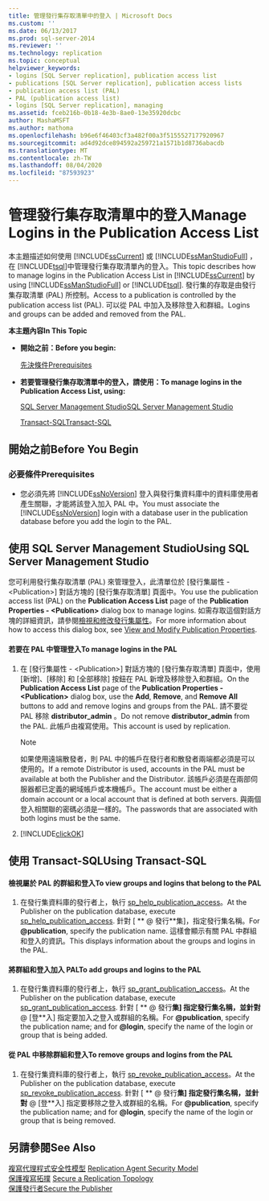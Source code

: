```yaml
---
title: 管理發行集存取清單中的登入 | Microsoft Docs
ms.custom: ''
ms.date: 06/13/2017
ms.prod: sql-server-2014
ms.reviewer: ''
ms.technology: replication
ms.topic: conceptual
helpviewer_keywords:
- logins [SQL Server replication], publication access list
- publications [SQL Server replication], publication access lists
- publication access list (PAL)
- PAL (publication access list)
- logins [SQL Server replication], managing
ms.assetid: fceb216b-0b18-4e3b-8ae0-13e35920dcbc
author: MashaMSFT
ms.author: mathoma
ms.openlocfilehash: b96e6f46403cf3a482f00a3f5155527177920967
ms.sourcegitcommit: ad4d92dce894592a259721a1571b1d8736abacdb
ms.translationtype: MT
ms.contentlocale: zh-TW
ms.lasthandoff: 08/04/2020
ms.locfileid: "87593923"
---
```

# <a name="manage-logins-in-the-publication-access-list"></a><span data-ttu-id="16cf0-102">管理發行集存取清單中的登入</span><span class="sxs-lookup"><span data-stu-id="16cf0-102">Manage Logins in the Publication Access List</span></span>
  <span data-ttu-id="16cf0-103">本主題描述如何使用 [!INCLUDE[ssCurrent](../../../includes/sscurrent-md.md)] 或 [!INCLUDE[ssManStudioFull](../../../includes/ssmanstudiofull-md.md)] ，在 [!INCLUDE[tsql](../../../includes/tsql-md.md)]中管理發行集存取清單內的登入。</span><span class="sxs-lookup"><span data-stu-id="16cf0-103">This topic describes how to manage logins in the Publication Access List in [!INCLUDE[ssCurrent](../../../includes/sscurrent-md.md)] by using [!INCLUDE[ssManStudioFull](../../../includes/ssmanstudiofull-md.md)] or [!INCLUDE[tsql](../../../includes/tsql-md.md)].</span></span> <span data-ttu-id="16cf0-104">發行集的存取是由發行集存取清單 (PAL) 所控制。</span><span class="sxs-lookup"><span data-stu-id="16cf0-104">Access to a publication is controlled by the publication access list (PAL).</span></span> <span data-ttu-id="16cf0-105">可以從 PAL 中加入及移除登入和群組。</span><span class="sxs-lookup"><span data-stu-id="16cf0-105">Logins and groups can be added and removed from the PAL.</span></span>  
  
 <span data-ttu-id="16cf0-106">**本主題內容**</span><span class="sxs-lookup"><span data-stu-id="16cf0-106">**In This Topic**</span></span>  
  
-   <span data-ttu-id="16cf0-107">**開始之前：**</span><span class="sxs-lookup"><span data-stu-id="16cf0-107">**Before you begin:**</span></span>  
  
     [<span data-ttu-id="16cf0-108">先決條件</span><span class="sxs-lookup"><span data-stu-id="16cf0-108">Prerequisites</span></span>](#Prerequisites)  
  
-   <span data-ttu-id="16cf0-109">**若要管理發行集存取清單中的登入，請使用：**</span><span class="sxs-lookup"><span data-stu-id="16cf0-109">**To manage logins in the Publication Access List, using:**</span></span>  
  
     [<span data-ttu-id="16cf0-110">SQL Server Management Studio</span><span class="sxs-lookup"><span data-stu-id="16cf0-110">SQL Server Management Studio</span></span>](#SSMSProcedure)  
  
     [<span data-ttu-id="16cf0-111">Transact-SQL</span><span class="sxs-lookup"><span data-stu-id="16cf0-111">Transact-SQL</span></span>](#TsqlProcedure)  
  
##  <a name="before-you-begin"></a><a name="BeforeYouBegin"></a> <span data-ttu-id="16cf0-112">開始之前</span><span class="sxs-lookup"><span data-stu-id="16cf0-112">Before You Begin</span></span>  
  
###  <a name="prerequisites"></a><a name="Prerequisites"></a> <span data-ttu-id="16cf0-113">必要條件</span><span class="sxs-lookup"><span data-stu-id="16cf0-113">Prerequisites</span></span>  
  
-   <span data-ttu-id="16cf0-114">您必須先將 [!INCLUDE[ssNoVersion](../../../includes/ssnoversion-md.md)] 登入與發行集資料庫中的資料庫使用者產生關聯，才能將該登入加入 PAL 中。</span><span class="sxs-lookup"><span data-stu-id="16cf0-114">You must associate the [!INCLUDE[ssNoVersion](../../../includes/ssnoversion-md.md)] login with a database user in the publication database before you add the login to the PAL.</span></span>  
  
##  <a name="using-sql-server-management-studio"></a><a name="SSMSProcedure"></a> <span data-ttu-id="16cf0-115">使用 SQL Server Management Studio</span><span class="sxs-lookup"><span data-stu-id="16cf0-115">Using SQL Server Management Studio</span></span>  
 <span data-ttu-id="16cf0-116">您可利用發行集存取清單 (PAL) 來管理登入，此清單位於 [發行集屬性 - \<Publication>] 對話方塊的 [發行集存取清單] 頁面中。</span><span class="sxs-lookup"><span data-stu-id="16cf0-116">You use the publication access list (PAL) on the **Publication Access List** page of the **Publication Properties - \<Publication>** dialog box to manage logins.</span></span> <span data-ttu-id="16cf0-117">如需存取這個對話方塊的詳細資訊，請參閱[檢視和修改發行集屬性](../publish/view-and-modify-publication-properties.md)。</span><span class="sxs-lookup"><span data-stu-id="16cf0-117">For more information about how to access this dialog box, see [View and Modify Publication Properties](../publish/view-and-modify-publication-properties.md).</span></span>  
  
#### <a name="to-manage-logins-in-the-pal"></a><span data-ttu-id="16cf0-118">若要在 PAL 中管理登入</span><span class="sxs-lookup"><span data-stu-id="16cf0-118">To manage logins in the PAL</span></span>  
  
1.  <span data-ttu-id="16cf0-119">在 [發行集屬性 - \<Publication>] 對話方塊的 [發行集存取清單] 頁面中，使用 [新增]、[移除] 和 [全部移除] 按鈕在 PAL 新增及移除登入和群組。</span><span class="sxs-lookup"><span data-stu-id="16cf0-119">On the **Publication Access List** page of the **Publication Properties - \<Publication>** dialog box, use the **Add**, **Remove**, and **Remove All** buttons to add and remove logins and groups from the PAL.</span></span> <span data-ttu-id="16cf0-120">請不要從 PAL 移除 **distributor_admin** 。</span><span class="sxs-lookup"><span data-stu-id="16cf0-120">Do not remove **distributor_admin** from the PAL.</span></span> <span data-ttu-id="16cf0-121">此帳戶由複寫使用。</span><span class="sxs-lookup"><span data-stu-id="16cf0-121">This account is used by replication.</span></span>  
  
    > [!NOTE]  
    >  <span data-ttu-id="16cf0-122">如果使用遠端散發者，則 PAL 中的帳戶在發行者和散發者兩端都必須是可以使用的。</span><span class="sxs-lookup"><span data-stu-id="16cf0-122">If a remote Distributor is used, accounts in the PAL must be available at both the Publisher and the Distributor.</span></span> <span data-ttu-id="16cf0-123">該帳戶必須是在兩部伺服器都已定義的網域帳戶或本機帳戶。</span><span class="sxs-lookup"><span data-stu-id="16cf0-123">The account must be either a domain account or a local account that is defined at both servers.</span></span> <span data-ttu-id="16cf0-124">與兩個登入相關聯的密碼必須是一樣的。</span><span class="sxs-lookup"><span data-stu-id="16cf0-124">The passwords that are associated with both logins must be the same.</span></span>  
  
2.  [!INCLUDE[clickOK](../../../includes/clickok-md.md)]  
  
##  <a name="using-transact-sql"></a><a name="TsqlProcedure"></a> <span data-ttu-id="16cf0-125">使用 Transact-SQL</span><span class="sxs-lookup"><span data-stu-id="16cf0-125">Using Transact-SQL</span></span>  
  
#### <a name="to-view-groups-and-logins-that-belong-to-the-pal"></a><span data-ttu-id="16cf0-126">檢視屬於 PAL 的群組和登入</span><span class="sxs-lookup"><span data-stu-id="16cf0-126">To view groups and logins that belong to the PAL</span></span>  
  
1.  <span data-ttu-id="16cf0-127">在發行集資料庫的發行者上，執行 [sp_help_publication_access](/sql/relational-databases/system-stored-procedures/sp-help-publication-access-transact-sql)。</span><span class="sxs-lookup"><span data-stu-id="16cf0-127">At the Publisher on the publication database, execute [sp_help_publication_access](/sql/relational-databases/system-stored-procedures/sp-help-publication-access-transact-sql).</span></span> <span data-ttu-id="16cf0-128">針對 [ \*\* \@ 發行\*\*集]，指定發行集名稱。</span><span class="sxs-lookup"><span data-stu-id="16cf0-128">For **\@publication**, specify the publication name.</span></span> <span data-ttu-id="16cf0-129">這樣會顯示有關 PAL 中群組和登入的資訊。</span><span class="sxs-lookup"><span data-stu-id="16cf0-129">This displays information about the groups and logins in the PAL.</span></span>  
  
#### <a name="to-add-groups-and-logins-to-the-pal"></a><span data-ttu-id="16cf0-130">將群組和登入加入 PAL</span><span class="sxs-lookup"><span data-stu-id="16cf0-130">To add groups and logins to the PAL</span></span>  
  
1.  <span data-ttu-id="16cf0-131">在發行集資料庫的發行者上，執行 [sp_grant_publication_access](/sql/relational-databases/system-stored-procedures/sp-grant-publication-access-transact-sql)。</span><span class="sxs-lookup"><span data-stu-id="16cf0-131">At the Publisher on the publication database, execute [sp_grant_publication_access](/sql/relational-databases/system-stored-procedures/sp-grant-publication-access-transact-sql).</span></span> <span data-ttu-id="16cf0-132">針對 [ \*\* \@ 發行**集] 指定發行集名稱，並針對** \@ [登\*\*入] 指定要加入之登入或群組的名稱。</span><span class="sxs-lookup"><span data-stu-id="16cf0-132">For **\@publication**, specify the publication name; and for **\@login**, specify the name of the login or group that is being added.</span></span>  
  
#### <a name="to-remove-groups-and-logins-from-the-pal"></a><span data-ttu-id="16cf0-133">從 PAL 中移除群組和登入</span><span class="sxs-lookup"><span data-stu-id="16cf0-133">To remove groups and logins from the PAL</span></span>  
  
1.  <span data-ttu-id="16cf0-134">在發行集資料庫的發行者上，執行 [sp_revoke_publication_access](/sql/relational-databases/system-stored-procedures/sp-revoke-publication-access-transact-sql)。</span><span class="sxs-lookup"><span data-stu-id="16cf0-134">At the Publisher on the publication database, execute [sp_revoke_publication_access](/sql/relational-databases/system-stored-procedures/sp-revoke-publication-access-transact-sql).</span></span> <span data-ttu-id="16cf0-135">針對 [ \*\* \@ 發行**集] 指定發行集名稱，並針對** \@ [登\*\*入] 指定要移除之登入或群組的名稱。</span><span class="sxs-lookup"><span data-stu-id="16cf0-135">For **\@publication**, specify the publication name; and for **\@login**, specify the name of the login or group that is being removed.</span></span>  
  
## <a name="see-also"></a><span data-ttu-id="16cf0-136">另請參閱</span><span class="sxs-lookup"><span data-stu-id="16cf0-136">See Also</span></span>  
 <span data-ttu-id="16cf0-137">[複寫代理程式安全性模型](replication-agent-security-model.md) </span><span class="sxs-lookup"><span data-stu-id="16cf0-137">[Replication Agent Security Model](replication-agent-security-model.md) </span></span>  
 <span data-ttu-id="16cf0-138">[保護複寫拓撲](view-and-modify-replication-security-settings.md) </span><span class="sxs-lookup"><span data-stu-id="16cf0-138">[Secure a Replication Topology](view-and-modify-replication-security-settings.md) </span></span>  
 [<span data-ttu-id="16cf0-139">保護發行者</span><span class="sxs-lookup"><span data-stu-id="16cf0-139">Secure the Publisher</span></span>](secure-the-publisher.md)  
  
  
